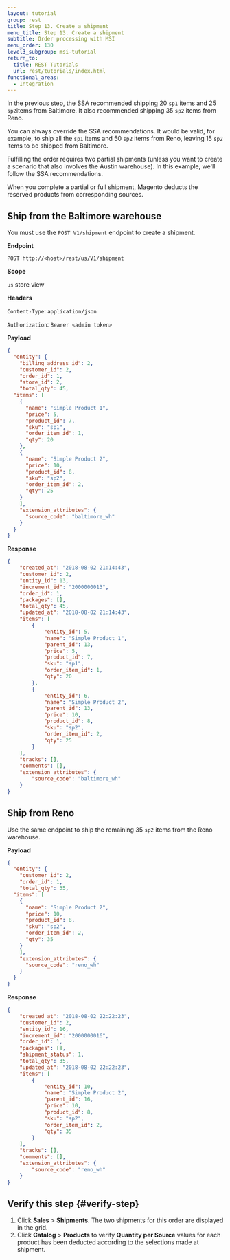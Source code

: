 ```yaml
---
layout: tutorial
group: rest
title: Step 13. Create a shipment
menu_title: Step 13. Create a shipment
subtitle: Order processing with MSI
menu_order: 130
level3_subgroup: msi-tutorial
return_to:
  title: REST Tutorials
  url: rest/tutorials/index.html
functional_areas:
  - Integration
---
```


In the previous step, the SSA recommended shipping 20 `sp1` items and 25 `sp2`items from Baltimore. It also recommended shipping 35 `sp2` items from Reno.

You can always override the SSA recommendations. It would be valid, for example, to ship all the `sp1` items and 50 `sp2` items from Reno, leaving 15 `sp2` items to be shipped from Baltimore.

Fulfilling the order requires two partial shipments (unless you want to create a scenario that also involves the Austin warehouse). In this example, we'll follow the SSA recommendations.

When you complete a partial or full shipment, Magento deducts the reserved products from corresponding sources.

## Ship from the Baltimore warehouse

You must use the `POST V1/shipment` endpoint to create a shipment.

**Endpoint**

`POST http://<host>/rest/us/V1/shipment`

**Scope**

`us` store view

**Headers**


`Content-Type`: `application/json`

`Authorization`: `Bearer <admin token>`

**Payload**

``` json
{
  "entity": {
  	"billing_address_id": 2,
    "customer_id": 2,
    "order_id": 1,
    "store_id": 2,
    "total_qty": 45,
  "items": [
    {
      "name": "Simple Product 1",
      "price": 5,
      "product_id": 7,
      "sku": "sp1",
      "order_item_id": 1,
      "qty": 20
    },
    {
      "name": "Simple Product 2",
      "price": 10,
      "product_id": 8,
      "sku": "sp2",
      "order_item_id": 2,
      "qty": 25
    }
    ],
    "extension_attributes": {
      "source_code": "baltimore_wh"
    }
  }
}
```

**Response**

``` json
{
    "created_at": "2018-08-02 21:14:43",
    "customer_id": 2,
    "entity_id": 13,
    "increment_id": "2000000013",
    "order_id": 1,
    "packages": [],
    "total_qty": 45,
    "updated_at": "2018-08-02 21:14:43",
    "items": [
        {
            "entity_id": 5,
            "name": "Simple Product 1",
            "parent_id": 13,
            "price": 5,
            "product_id": 7,
            "sku": "sp1",
            "order_item_id": 1,
            "qty": 20
        },
        {
            "entity_id": 6,
            "name": "Simple Product 2",
            "parent_id": 13,
            "price": 10,
            "product_id": 8,
            "sku": "sp2",
            "order_item_id": 2,
            "qty": 25
        }
    ],
    "tracks": [],
    "comments": [],
    "extension_attributes": {
        "source_code": "baltimore_wh"
    }
}
```

## Ship from Reno

Use the same endpoint to ship the remaining 35 `sp2` items from the Reno warehouse.

**Payload**

``` json
{
  "entity": {
    "customer_id": 2,
    "order_id": 1,
    "total_qty": 35,
  "items": [
    {
      "name": "Simple Product 2",
      "price": 10,
      "product_id": 8,
      "sku": "sp2",
      "order_item_id": 2,
      "qty": 35
    }
    ],
    "extension_attributes": {
      "source_code": "reno_wh"
    }
  }
}
```

**Response**

``` json
{
    "created_at": "2018-08-02 22:22:23",
    "customer_id": 2,
    "entity_id": 16,
    "increment_id": "2000000016",
    "order_id": 1,
    "packages": [],
    "shipment_status": 1,
    "total_qty": 35,
    "updated_at": "2018-08-02 22:22:23",
    "items": [
        {
            "entity_id": 10,
            "name": "Simple Product 2",
            "parent_id": 16,
            "price": 10,
            "product_id": 8,
            "sku": "sp2",
            "order_item_id": 2,
            "qty": 35
        }
    ],
    "tracks": [],
    "comments": [],
    "extension_attributes": {
        "source_code": "reno_wh"
    }
}
```

## Verify this step {#verify-step}

1. Click **Sales** > **Shipments**. The two shipments for this order are displayed in the grid.
2. Click **Catalog** > **Products** to verify **Quantity per Source** values for each product has been deducted according to the selections made at shipment. 
